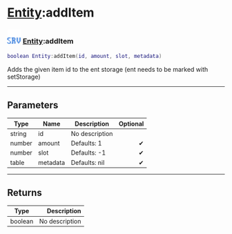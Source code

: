 # [Entity](../entity/README.md):addItem

### <img src="../../.gitbook/assets/server.png" width="32" height="32" /> [Entity](../entity/README.md):addItem

```lua
boolean Entity:addItem(id, amount, slot, metadata)
```

Adds the given item id to the ent storage (ent needs to be marked with setStorage)<br>

-----------------
## Parameters

| Type   | Name | Description | Optional |
| ------ | ---- | ----------- | -------: |
| string | id | No description |   |
| number | amount | Defaults: 1 | ✔ |
| number | slot | Defaults: -1 | ✔ |
| table | metadata | Defaults: nil | ✔ |

-----------------
## Returns

| Type   | Description |
| ------ | ----------: |
| boolean | No description |

